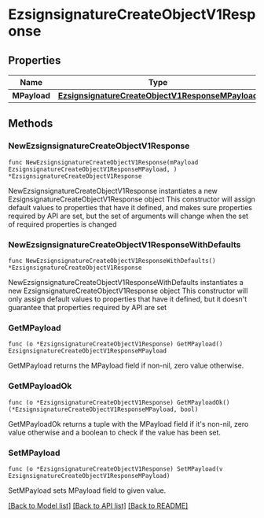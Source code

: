 # EzsignsignatureCreateObjectV1Response

## Properties

Name | Type | Description | Notes
------------ | ------------- | ------------- | -------------
**MPayload** | [**EzsignsignatureCreateObjectV1ResponseMPayload**](EzsignsignatureCreateObjectV1ResponseMPayload.md) |  | 

## Methods

### NewEzsignsignatureCreateObjectV1Response

`func NewEzsignsignatureCreateObjectV1Response(mPayload EzsignsignatureCreateObjectV1ResponseMPayload, ) *EzsignsignatureCreateObjectV1Response`

NewEzsignsignatureCreateObjectV1Response instantiates a new EzsignsignatureCreateObjectV1Response object
This constructor will assign default values to properties that have it defined,
and makes sure properties required by API are set, but the set of arguments
will change when the set of required properties is changed

### NewEzsignsignatureCreateObjectV1ResponseWithDefaults

`func NewEzsignsignatureCreateObjectV1ResponseWithDefaults() *EzsignsignatureCreateObjectV1Response`

NewEzsignsignatureCreateObjectV1ResponseWithDefaults instantiates a new EzsignsignatureCreateObjectV1Response object
This constructor will only assign default values to properties that have it defined,
but it doesn't guarantee that properties required by API are set

### GetMPayload

`func (o *EzsignsignatureCreateObjectV1Response) GetMPayload() EzsignsignatureCreateObjectV1ResponseMPayload`

GetMPayload returns the MPayload field if non-nil, zero value otherwise.

### GetMPayloadOk

`func (o *EzsignsignatureCreateObjectV1Response) GetMPayloadOk() (*EzsignsignatureCreateObjectV1ResponseMPayload, bool)`

GetMPayloadOk returns a tuple with the MPayload field if it's non-nil, zero value otherwise
and a boolean to check if the value has been set.

### SetMPayload

`func (o *EzsignsignatureCreateObjectV1Response) SetMPayload(v EzsignsignatureCreateObjectV1ResponseMPayload)`

SetMPayload sets MPayload field to given value.



[[Back to Model list]](../README.md#documentation-for-models) [[Back to API list]](../README.md#documentation-for-api-endpoints) [[Back to README]](../README.md)


